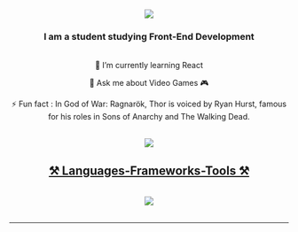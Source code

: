 <h1 align="center">
    <img src="https://readme-typing-svg.herokuapp.com/?font=Righteous&size=35&center=true&vCenter=true&width=500&height=70&duration=4000&lines=Hi+There!+👋;+I'm+Roman+/+Fantomey!;" />
</h1>



<h3 align="center">I am a student studying Front-End Development</h3>
<br/>


 <div align="center">
  🌱 I’m currently learning  React 
   
  💬 Ask me about  Video Games 🎮 
    
⚡ Fun fact : In God of War: Ragnarök, Thor is voiced by Ryan Hurst, famous for his roles in Sons of Anarchy and The Walking Dead.
 </div>
 <br/>

<div align="center"> 
  <a href="mailto:roma.purig@gmail.com">
    <img src="https://img.shields.io/badge/Gmail-333333?style=for-the-badge&logo=gmail&logoColor=red" />
</div>


 

 <h2 align="center">⚒️ Languages-Frameworks-Tools ⚒️</h2>
<br/>
<div align="center">
    <img src="https://skillicons.dev/icons?i=html,css,javascript,git,vscode,bootstrap" />
</div>
<br/>
<hr/>
